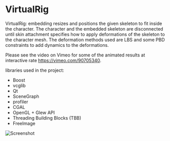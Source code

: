 VirtualRig
===================================

VirtualRig: embedding resizes and positions the given skeleton to fit inside the character. The character and the embedded skeleton are disconnected until skin attachment specifies how to apply deformations of the skeleton to the character mesh. The deformation methods used are LBS and some PBD constraints to add dynamics to the deformations.

Please see the video on Vimeo for some of the animated results at interactive rate https://vimeo.com/90705340.

libraries used in the project:
- Boost
- vcglib
- Qt
- SceneGraph 
- profiler
- CGAL
- OpenGL + Glew API
- Threading Building Blocks (TBB)
- FreeImage 

![Screenshot](https://github.com/NadineAB/VirtualRig/blob/master/Screen%20Shot.png)
